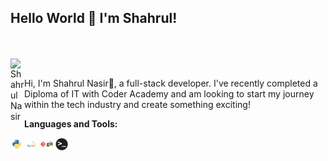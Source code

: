 ## Hello World 👋 I'm Shahrul!

<br/>
<br/>


<a href="https://www.linkedin.com/in/shahrul-nasir-a7308b122/">
<img align="left" alt="Shahrul Nasir" width="22px" src="https://cdn.jsdelivr.net/npm/simple-icons@v3/icons/linkedin.svg" />
</a>


<br />

Hi, I'm Shahrul Nasir🙌, a full-stack developer. I've recently completed a Diploma of IT with Coder Academy and am looking to start my journey within the tech industry and create something exciting!



**Languages and Tools:**


<code><img height="20" src="https://raw.githubusercontent.com/github/explore/80688e429a7d4ef2fca1e82350fe8e3517d3494d/topics/python/python.png"></code>
<code><img height="20" src="https://raw.githubusercontent.com/github/explore/80688e429a7d4ef2fca1e82350fe8e3517d3494d/topics/mysql/mysql.png"></code>
<code><img height="20" src="https://raw.githubusercontent.com/github/explore/80688e429a7d4ef2fca1e82350fe8e3517d3494d/topics/git/git.png"></code>
<code><img height="20" src="https://raw.githubusercontent.com/github/explore/80688e429a7d4ef2fca1e82350fe8e3517d3494d/topics/terminal/terminal.png"></code>


